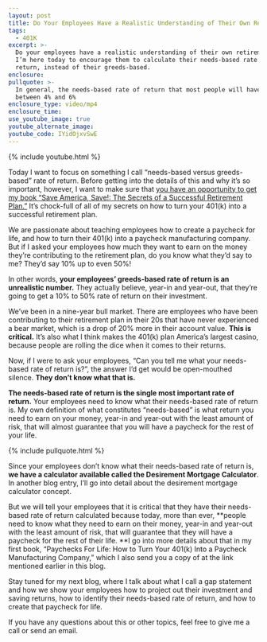 ```yaml
---
layout: post
title: Do Your Employees Have a Realistic Understanding of Their Own Retirement Plan?
tags:
  - 401K
excerpt: >-
  Do your employees have a realistic understanding of their own retirement plan?
  I’m here today to encourage them to calculate their needs-based rate of
  return, instead of their greeds-based.
enclosure:
pullquote: >-
  In general, the needs-based rate of return that most people will have will be
  between 4% and 6%
enclosure_type: video/mp4
enclosure_time:
use_youtube_image: true
youtube_alternate_image:
youtube_code: IYidOjxvSwE
---
```



{% include youtube.html %}

Today I want to focus on something I call “needs-based versus greeds-based” rate of return. Before getting into the details of this and why it’s so important, however, I want to make sure that [you have an opportunity to get my book “Save America, Save!: The Secrets of a Successful Retirement Plan.”](https://www.epsteinfinancial.com/free-book-offer.html) It’s chock-full of all of my secrets on how to turn your 401(k) into a successful retirement plan.

We are passionate about teaching employees how to create a paycheck for life, and how to turn their 401(k) into a paycheck manufacturing company. But if I asked your employees how much they want to earn on the money they’re contributing to the retirement plan, do you know what they’d say to me? They’d say 10% up to even 50%!

In other words, **your employees’ greeds-based rate of return is an unrealistic number.**&nbsp;They actually believe, year-in and year-out, that they’re going to get a 10% to 50% rate of return on their investment.

We’ve been in a nine-year bull market. There are employees who have been contributing to their retirement plan in their 20s that have never experienced a bear market, which is a drop of 20% more in their account value. **This is critical.** It’s also what I think makes the 401(k) plan America’s largest casino, because people are rolling the dice when it comes to their returns.&nbsp;

Now, if I were to ask your employees, “Can you tell me what your needs-based rate of return is?”, the answer I’d get would be open-mouthed silence. **They don’t know what that is.**

**The needs-based rate of return is the single most important rate of return.** Your employees need to know what their needs-based rate of return is. My own definition of what constitutes “needs-based” is what return you need to earn on your money, year-in and year-out with the least amount of risk, that will almost guarantee that you will have a paycheck for the rest of your life.&nbsp;

{% include pullquote.html %}

Since your employees don’t know what their needs-based rate of return is, **we have a calculator available called the Desirement Mortgage Calculator**. In another blog entry, I’ll go into detail about the desirement mortgage calculator concept.&nbsp;

But we will tell your employees that it is critical that they have their needs-based rate of return calculated because today, more than ever, **people need to know what they need to earn on their money, year-in and year-out with the least amount of risk, that will guarantee that they will have a paycheck for the rest of their life.&nbsp;**I go into more details about that in my first book, “Paychecks For Life: How to Turn Your 401(k) Into a Paycheck Manufacturing Company,” which I also send you a copy of at the link mentioned earlier in this blog.&nbsp;

Stay tuned for my next blog, where I talk about what I call a gap statement and how we show your employees how to project out their investment and saving returns, how to identify their needs-based rate of return, and how to create that paycheck for life.&nbsp;

If you have any questions about this or other topics, feel free to give me a call or send an email.&nbsp;

&nbsp;